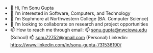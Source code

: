 - 👋 Hi, I’m Sonu Gupta
- 👀 I’m interested in Software, Computers, and Technology
- 🌱 I’m Sophmore at Northwestern College (BA. Computer Science)
- 💞️ I’m looking to collaborate on research and project opportunities 
- 📫 How to reach me through
       email: 📫 sonu.gupta@nwciowa.edu (School) 📫 sonu72752@gmail.com (Personal)
       Linkedin: https://www.linkedin.com/in/sonu-gupta-731536190/ 

